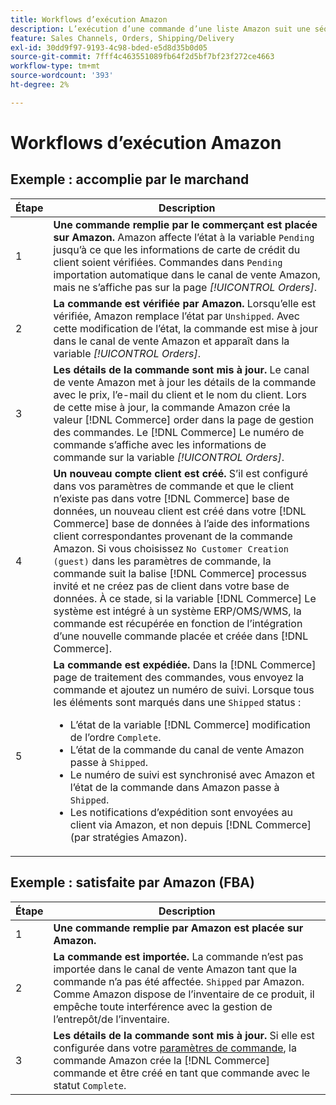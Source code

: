 ```yaml
---
title: Workflows d’exécution Amazon
description: L’exécution d’une commande d’une liste Amazon suit une séquence spécifique, de l’envoi de la commande à l’expédition.
feature: Sales Channels, Orders, Shipping/Delivery
exl-id: 30dd9f97-9193-4c98-bded-e5d8d35b0d05
source-git-commit: 7fff4c463551089fb64f2d5bf7bf23f272ce4663
workflow-type: tm+mt
source-wordcount: '393'
ht-degree: 2%

---
```


# Workflows d’exécution Amazon

## Exemple : accomplie par le marchand

| Étape | Description |
|------|----------------------------------------------------------------------------------------------------------------------------------------------------------------------------------------------------------------------------------------------------------------------------------------------------------------------------------------------------------------------------------------------------------------------------------------------------------------------------------------------------------------------------------------------------------------------------------------------------------------------------------------------|
| 1 | **Une commande remplie par le commerçant est placée sur Amazon.** Amazon affecte l’état à la variable `Pending` jusqu’à ce que les informations de carte de crédit du client soient vérifiées. Commandes dans `Pending` importation automatique dans le canal de vente Amazon, mais ne s’affiche pas sur la page _[!UICONTROL Orders]_. |
| 2 | **La commande est vérifiée par Amazon.** Lorsqu’elle est vérifiée, Amazon remplace l’état par `Unshipped`. Avec cette modification de l’état, la commande est mise à jour dans le canal de vente Amazon et apparaît dans la variable _[!UICONTROL Orders]_. |
| 3 | **Les détails de la commande sont mis à jour.** Le canal de vente Amazon met à jour les détails de la commande avec le prix, l’e-mail du client et le nom du client. Lors de cette mise à jour, la commande Amazon crée la valeur [!DNL Commerce] order dans la page de gestion des commandes. Le [!DNL Commerce] Le numéro de commande s’affiche avec les informations de commande sur la variable _[!UICONTROL Orders]_. |
| 4 | **Un nouveau compte client est créé.** S’il est configuré dans vos paramètres de commande et que le client n’existe pas dans votre [!DNL Commerce] base de données, un nouveau client est créé dans votre [!DNL Commerce] base de données à l’aide des informations client correspondantes provenant de la commande Amazon. Si vous choisissez `No Customer Creation (guest)` dans les paramètres de commande, la commande suit la balise [!DNL Commerce] processus invité et ne créez pas de client dans votre base de données. À ce stade, si la variable [!DNL Commerce] Le système est intégré à un système ERP/OMS/WMS, la commande est récupérée en fonction de l’intégration d’une nouvelle commande placée et créée dans [!DNL Commerce]. |
| 5 | **La commande est expédiée.** Dans la [!DNL Commerce] page de traitement des commandes, vous envoyez la commande et ajoutez un numéro de suivi. Lorsque tous les éléments sont marqués dans une `Shipped` status :<ul><li>L’état de la variable [!DNL Commerce] modification de l’ordre `Complete`.</li><li>L’état de la commande du canal de vente Amazon passe à `Shipped`.</li><li>Le numéro de suivi est synchronisé avec Amazon et l’état de la commande dans Amazon passe à `Shipped`.</li><li>Les notifications d’expédition sont envoyées au client via Amazon, et non depuis [!DNL Commerce] (par stratégies Amazon). |

## Exemple : satisfaite par Amazon (FBA)

| Étape | Description |
|------|----------------------------------------------------------------------------------------------------------------------------------------------------------------------------------------------------------------------------------------------------------------|
| 1 | **Une commande remplie par Amazon est placée sur Amazon.** |
| 2 | **La commande est importée.** La commande n’est pas importée dans le canal de vente Amazon tant que la commande n’a pas été affectée. `Shipped` par Amazon. Comme Amazon dispose de l’inventaire de ce produit, il empêche toute interférence avec la gestion de l’entrepôt/de l’inventaire. |
| 3 | **Les détails de la commande sont mis à jour.** Si elle est configurée dans votre [paramètres de commande](./order-settings.md), la commande Amazon crée la [!DNL Commerce] commande et être créé en tant que commande avec le statut `Complete`. |
